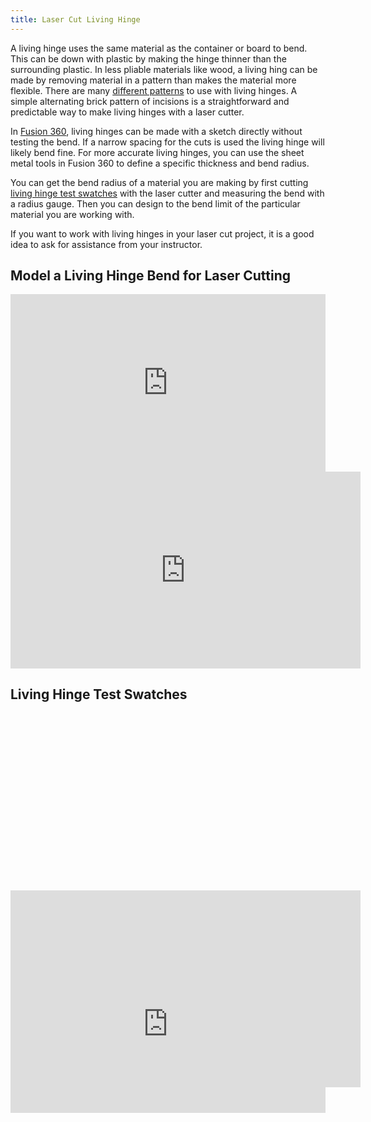 ```yaml
---
title: Laser Cut Living Hinge
---
```


A living hinge uses the same material as the container or board to bend. This can be down with plastic by making the hinge thinner than the surrounding plastic. In less pliable materials like wood, a living hing can be made by removing material in a pattern than makes the material more flexible. There are many [different patterns](https://www.google.com/search?rlz&q=living+hinge+laser+cut&tbm=isch) to use with living hinges. A simple alternating brick pattern of incisions is a straightforward and predictable way to make living hinges with a laser cutter.

In [Fusion 360](../3d-modeling/fusion-360/fusion-360.md), living hinges can be made with a sketch directly without testing the bend. If a narrow spacing for the cuts is used the living hinge will likely bend fine. For more accurate living hinges, you can use the sheet metal tools in Fusion 360 to define a specific thickness and bend radius.

You can get the bend radius of a material you are making by first cutting [living hinge test swatches](https://youtu.be/QvcpBnxsQws) with the laser cutter and measuring the bend with a radius gauge. Then you can design to the bend limit of the particular material you are working with.

If you want to work with living hinges in your laser cut project, it is a good idea to ask for assistance from your instructor.

<div class="video-grid">
<div class="video-card">

## Model a Living Hinge Bend for Laser Cutting

<div class="iframe-16-9-container" style="position: relative; width: 100%; height: 0px; padding-top: 56.25%;"><iframe class="youTubeIframe" style="position: absolute; top: 0; bottom: 0; left: 0; width: 100%; height: 100%; border: 0; z-index: 1;" src="https://www.youtube.com/embed/nt-44j15xeI?rel=0" width="560" height="315" frameborder="0" allowfullscreen="allowfullscreen"></iframe></div>
</div>

<iframe width="560" height="315" src="https://www.youtube.com/embed/QvcpBnxsQws?rel=0" title="YouTube video player" frameborder="0" allow="accelerometer; autoplay; clipboard-write; encrypted-media; gyroscope; picture-in-picture; web-share" allowfullscreen></iframe>

<div class="video-card">

## Living Hinge Test Swatches

<div class="iframe-16-9-container" style="position: relative; width: 100%; height: 0px; padding-top: 56.25%;"><iframe class="youTubeIframe" width="560" height="315" src="https://www.youtube.com/embed/QvcpBnxsQws?rel=0" title="YouTube video player" frameborder="0" allow="accelerometer; autoplay; clipboard-write; encrypted-media; gyroscope; picture-in-picture; web-share" allowfullscreen></iframe></div>
</div>

<div class="video-card">

## Export Living Hinge Toolpath

<div class="iframe-16-9-container" style="position: relative; width: 100%; height: 0px; padding-top: 56.25%;"><iframe class="youTubeIframe" style="position: absolute; top: 0; bottom: 0; left: 0; width: 100%; height: 100%; border: 0; z-index: 1;" src="https://www.youtube.com/embed/HjXnGby1H_A?rel=0" width="560" height="315" frameborder="0" allowfullscreen="allowfullscreen"></iframe></div>
</div>

</div>
